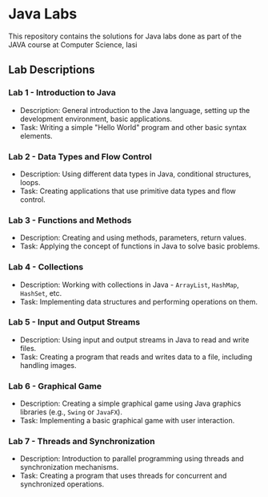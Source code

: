 # Java Labs 

This repository contains the solutions for Java labs done as part of the JAVA course at Computer Science, Iasi

## Lab Descriptions

### Lab 1 - Introduction to Java
- Description: General introduction to the Java language, setting up the development environment, basic applications.
- Task: Writing a simple "Hello World" program and other basic syntax elements.

### Lab 2 - Data Types and Flow Control
- Description: Using different data types in Java, conditional structures, loops.
- Task: Creating applications that use primitive data types and flow control.

### Lab 3 - Functions and Methods
- Description: Creating and using methods, parameters, return values.
- Task: Applying the concept of functions in Java to solve basic problems.

### Lab 4 - Collections
- Description: Working with collections in Java - `ArrayList`, `HashMap`, `HashSet`, etc.
- Task: Implementing data structures and performing operations on them.

### Lab 5 - Input and Output Streams
- Description: Using input and output streams in Java to read and write files.
- Task: Creating a program that reads and writes data to a file, including handling images.

### Lab 6 - Graphical Game
- Description: Creating a simple graphical game using Java graphics libraries (e.g., `Swing` or `JavaFX`).
- Task: Implementing a basic graphical game with user interaction.

### Lab 7 - Threads and Synchronization
- Description: Introduction to parallel programming using threads and synchronization mechanisms.
- Task: Creating a program that uses threads for concurrent and synchronized operations.
